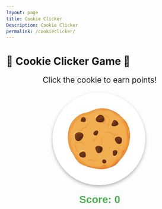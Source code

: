 ```yaml
---
layout: page 
title: Cookie Clicker
Description: Cookie Clicker
permalink: /cookieclicker/
---
```


# 🍪 Cookie Clicker Game 🍪

<p style="text-align: center; font-size: 1.5em;">Click the cookie to earn points!</p>

 <div style="text-align: center;">
  <img src="../images/cookie.png" id="cookie" width="250px" alt="cookie" style="cursor: pointer; box-shadow: 0px 4px 8px rgba(0, 0, 0, 0.3); border-radius: 50%;">
  <h2 style="font-family: 'Arial', sans-serif; font-size: 2em; color: #4CAF50; margin-top: 20px;">Score: <span id="score">0</span></h2>
</div>


<script>
  let score = 0;
  const cookie = document.getElementById("cookie");
  const scoreDisplay = document.getElementById("score");

  cookie.addEventListener("click", function() {
    score++;
    scoreDisplay.textContent = score;

    // Add a fun "bounce" effect when clicking the cookie
    cookie.style.transform = "scale(1.1)";
    setTimeout(() => {
      cookie.style.transform = "scale(1)";
    }, 100);
  });
</script>

 <script>
  // Prevent the default bahavior the arrow
  window.addEventListener("keydown", function(e) {
    if (["ArrowUp", "ArrowDown", "ArrowRight"].includes(e.key))
      e.preventDefault();
   });
   </script>